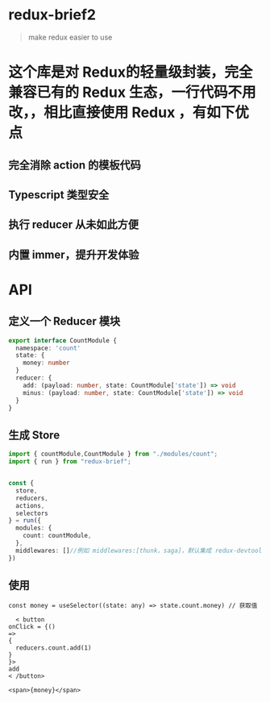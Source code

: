 # redux-brief2
> make redux easier to use

# 这个库是对 Redux的轻量级封装，完全兼容已有的 Redux 生态，一行代码不用改，，相比直接使用 Redux ，有如下优点
## 完全消除 action 的模板代码
## Typescript 类型安全
## 执行 reducer 从未如此方便
## 内置 immer，提升开发体验


# API

## 定义一个 Reducer 模块
```ts
export interface CountModule {
  namespace: 'count'
  state: {
    money: number
  }
  reducer: {
    add: (payload: number, state: CountModule['state']) => void
    minus: (payload: number, state: CountModule['state']) => void
  }
}
```

## 生成 Store
```ts
import { countModule,CountModule } from "./modules/count";
import { run } from "redux-brief";


const {
  store,
  reducers,
  actions,
  selectors
} = run({
  modules: {
    count: countModule,
  },
  middlewares: []//例如 middlewares:[thunk，saga]，默认集成 redux-devtools-extension
})

```

## 使用

```tsx
const money = useSelector((state: any) => state.count.money) // 获取值

  < button
onClick = {()
=>
{
  reducers.count.add(1)
}
}>
add
< /button>

<span>{money}</span>

```
